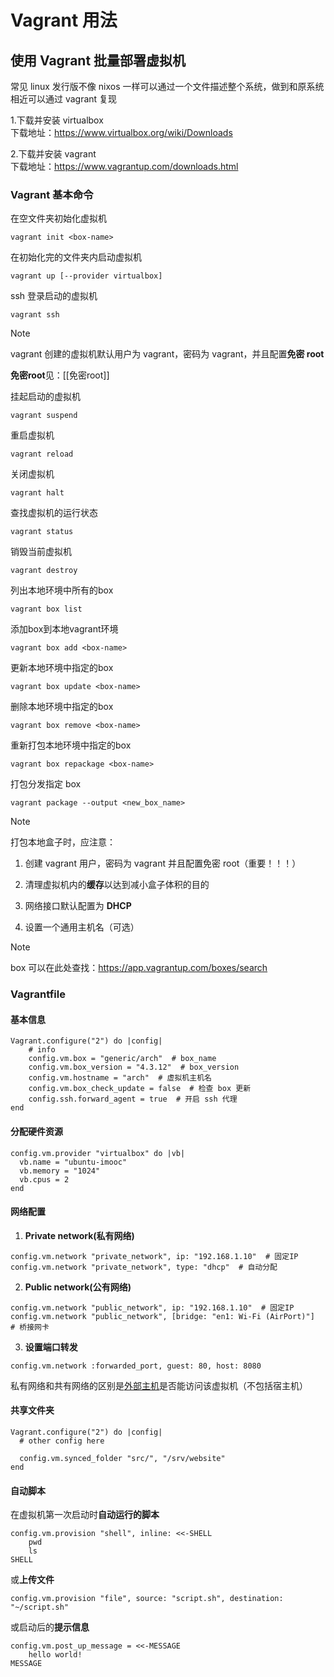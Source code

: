 # Vagrant 用法

[^tag]: linux



## 使用 Vagrant 批量部署虚拟机

常见 linux 发行版不像 nixos 一样可以通过一个文件描述整个系统，做到和原系统相近可以通过 vagrant 复现

1.下载并安装 virtualbox \
下载地址：https://www.virtualbox.org/wiki/Downloads

2.下载并安装 vagrant \
下载地址：https://www.vagrantup.com/downloads.html

### Vagrant 基本命令

在空文件夹初始化虚拟机

```shell
vagrant init <box-name>
```

在初始化完的文件夹内启动虚拟机

```shell
vagrant up [--provider virtualbox]
```

ssh 登录启动的虚拟机
```shell
vagrant ssh
```
> [!note]
> vagrant 创建的虚拟机默认用户为 vagrant，密码为 vagrant，并且配置**免密 root**
> 
> **免密root**见：[[免密root]]


挂起启动的虚拟机

```shell
vagrant suspend
```

重启虚拟机

```shell
vagrant reload
```

关闭虚拟机

```shell
vagrant halt
```

查找虚拟机的运行状态

```shell
vagrant status
```

销毁当前虚拟机

```shell
vagrant destroy
```

列出本地环境中所有的box

```shell
vagrant box list
```

添加box到本地vagrant环境

```shell
vagrant box add <box-name>
```

更新本地环境中指定的box

```shell
vagrant box update <box-name>
```

删除本地环境中指定的box

```shell
vagrant box remove <box-name>
```

重新打包本地环境中指定的box

```shell
vagrant box repackage <box-name>
```

打包分发指定 box

```shell
vagrant package --output <new_box_name>
```
> [!note]
> 打包本地盒子时，应注意：
> 
> 1. 创建 vagrant 用户，密码为 vagrant 并且配置免密 root（重要！！！）
>
> 2. 清理虚拟机内的**缓存**以达到减小盒子体积的目的  
> 
> 3. 网络接口默认配置为 **DHCP**
> 
> 4. 设置一个通用主机名（可选）


> [!note]
> box 可以在此处查找：https://app.vagrantup.com/boxes/search

### Vagrantfile

#### 基本信息

```
Vagrant.configure("2") do |config|
    # info
    config.vm.box = "generic/arch"  # box_name
    config.vm.box_version = "4.3.12"  # box_version
    config.vm.hostname = "arch"  # 虚拟机主机名
    config.vm.box_check_update = false  # 检查 box 更新
    config.ssh.forward_agent = true  # 开启 ssh 代理
end
```

#### 分配硬件资源

```
config.vm.provider "virtualbox" do |vb|
  vb.name = "ubuntu-imooc"
  vb.memory = "1024"
  vb.cpus = 2
end
```

#### 网络配置


1. **Private network(私有网络)**
```
config.vm.network "private_network", ip: "192.168.1.10"  # 固定IP
config.vm.network "private_network", type: "dhcp"  # 自动分配
```

2. **Public network(公有网络)**
```
config.vm.network "public_network", ip: "192.168.1.10"  # 固定IP
config.vm.network "public_network", [bridge: "en1: Wi-Fi (AirPort)"]  # 桥接网卡
```

3. **设置端口转发**

```
config.vm.network :forwarded_port, guest: 80, host: 8080
```

私有网络和共有网络的区别是<u>外部主机</u>是否能访问该虚拟机（不包括宿主机）

#### 共享文件夹

```
Vagrant.configure("2") do |config|
  # other config here

  config.vm.synced_folder "src/", "/srv/website"
end
```

#### 自动脚本

在虚拟机第一次启动时**自动运行的脚本**

```shell
config.vm.provision "shell", inline: <<-SHELL
    pwd
    ls
SHELL
```

或**上传文件**

```shell
config.vm.provision "file", source: "script.sh", destination: "~/script.sh"
```

或启动后的**提示信息**

```shell
config.vm.post_up_message = <<-MESSAGE
    hello world!
MESSAGE
```